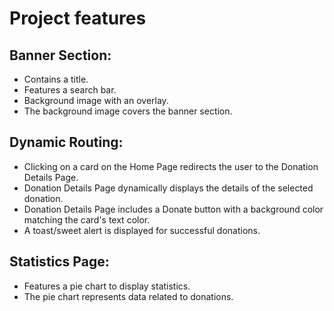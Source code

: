 # Project features

## Banner Section:
- Contains a title.
- Features a search bar.
- Background image with an overlay.
- The background image covers the banner section.


## Dynamic Routing:
- Clicking on a card on the Home Page redirects the user to the Donation Details Page.
- Donation Details Page dynamically displays the details of the selected donation.
- Donation Details Page includes a Donate button with a background color matching the card's text color.
- A toast/sweet alert is displayed for successful donations.


## Statistics Page:
- Features a pie chart to display statistics.
- The pie chart represents data related to donations.